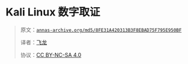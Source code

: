 # Kali Linux 数字取证

> 原文：[`annas-archive.org/md5/8FE31A420313B3F8EBAD75F795E950BF`](https://annas-archive.org/md5/8FE31A420313B3F8EBAD75F795E950BF)
> 
> 译者：[飞龙](https://github.com/wizardforcel)
> 
> 协议：[CC BY-NC-SA 4.0](http://creativecommons.org/licenses/by-nc-sa/4.0/)
